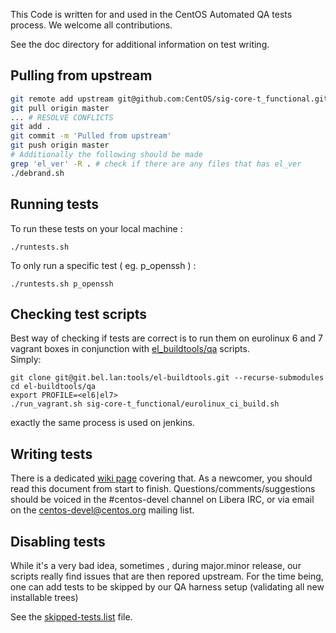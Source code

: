 This Code is written for and used in the CentOS Automated QA tests process. We welcome all contributions.

See the doc directory for additional information on test writing.

## Pulling from upstream
```bash
git remote add upstream git@github.com:CentOS/sig-core-t_functional.git
git pull origin master
... # RESOLVE CONFLICTS
git add . 
git commit -m 'Pulled from upstream'
git push origin master
# Additionally the following should be made
grep 'el_ver' -R . # check if there are any files that has el_ver
./debrand.sh
```
## Running tests

To run these tests on your local machine :
```
./runtests.sh
```

To only run a specific test ( eg. p_openssh ) : 
```
./runtests.sh p_openssh
```

## Checking test scripts

Best way of checking if tests are correct is to run them on eurolinux 6 and 7 vagrant boxes in conjunction with [el_buildtools/qa](https://git.bel.lan/tools/el-buildtools/-/tree/master/qa) scripts.  
Simply:
```
git clone git@git.bel.lan:tools/el-buildtools.git --recurse-submodules
cd el-buildtools/qa
export PROFILE=<el6|el7>
./run_vagrant.sh sig-core-t_functional/eurolinux_ci_build.sh
```
exactly the same process is used on jenkins.
## Writing tests

There is a dedicated [wiki page](http://wiki.centos.org/QaWiki/AutomatedTests/WritingTests/t_functional) covering that. As a newcomer, you should read this document from start to finish. 
Questions/comments/suggestions should be voiced in the #centos-devel channel on Libera IRC, or via email on the centos-devel@centos.org mailing list.

## Disabling tests

While it's a very bad idea, sometimes , during major.minor release, our scripts really find issues that are then repored upstream.
For the time being, one can add tests to be skipped by our QA harness setup (validating all new installable trees)

See the [skipped-tests.list](skipped-tests.list) file.
